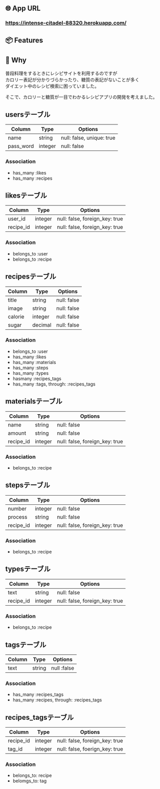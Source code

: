 ## 🌐 App URL
### **https://intense-citadel-88320.herokuapp.com/**

## 📦 Features

## 💬 Why
普段料理をするときにレシピサイトを利用するのですが  
カロリー表記が分かりづらかったり、糖質の表記がないことが多く  
ダイエット中のレシピ検索に困っていました。  

そこで、カロリーと糖質が一目でわかるレシピアプリの開発を考えました。


## usersテーブル

|Column|Type|Options|
|------|----|-------|
|name|string|null: false, unique: true|
|pass_word|integer|null: false|

### Association
- has_many :likes
- has_many :recipes


## likesテーブル

|Column|Type|Options|
|------|----|-------|
|user_id|integer|null: false, foreign_key: true|
|recipe_id|integer|null: false, foreign_key: true|

### Association
- belongs_to :user
- belongs_to :recipe


## recipesテーブル
|Column|Type|Options|
|------|----|-------|
|title|string|null: false|
|image|string|null: false|
|calorie|integer|null: false|
|sugar|decimal|null: false|

### Association
- belongs_to :user
- has_many :likes
- has_many :materials
- has_many :steps
- has_many :types
- hasmany :recipes_tags
- has_many :tags, through: :recipes_tags


## materialsテーブル
|Column|Type|Options|
|------|----|-------|
|name|string|null: false|
|amount|string|null: false|
|recipe_id|integer|null: false, foreign_key: true|

### Association
- belongs_to :recipe


## stepsテーブル
|Column|Type|Options|
|------|----|-------|
|number|integer|null: false|
|process|string|null: false|
|recipe_id|integer|null: false, foreign_key: true|

### Association
- belongs_to :recipe


## typesテーブル
|Column|Type|Options|
|------|----|-------|
|text|string|null: false|
|recipe_id|integer|null: false, foreign_key: true|

### Association
- belongs_to :recipe


## tagsテーブル
|Column|Type|Options|
|------|----|-------|
|text|string|null :false|

### Association
- has_many :recipes_tags
- has_many :recipes, through: :recipes_tags


## recipes_tagsテーブル
|Column|Type|Options|
|------|----|-------|
|recipe_id|integer|null: false, foreign_key: true|
|tag_id|integer|null: false, foerign_key: true|

### Association
- belongs_to: recipe
- belomgs_to: tag



